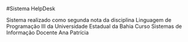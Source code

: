 #Sistema HelpDesk

Sistema realizado como segunda nota da disciplina Linguagem de Programação III da Universidade Estadual da Bahia 
Curso Sistemas de Informação 
Docente Ana Patrícia 


